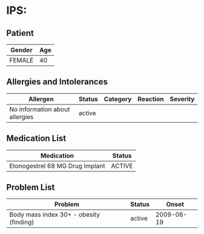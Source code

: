 # IPS:

## Patient

|Gender|Age|
|---|---|
|FEMALE|40|

## Allergies and Intolerances

|Allergen|Status|Category|Reaction|Severity|
|---|---|---|---|---|
|No information about allergies|active||||

## Medication List

|Medication|Status|
|---|---|
|Etonogestrel 68 MG Drug Implant|ACTIVE|

## Problem List

|Problem|Status|Onset|
|---|---|---|
|Body mass index 30+ - obesity (finding)|active|2009-06-19|
